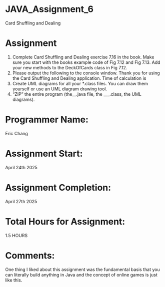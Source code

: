 # JAVA_Assignment_6
Card Shuffling and Dealing
# Assignment
1. Complete Card Shuffling and Dealing exercise 7.16 in the book. Make
sure you start with the books example code of Fig 7.12 and Fig 7.13. Add
your new methods to the DeckOfCards class in Fig 7.12.
2. Please output the following to the console window.
Thank you for using the Card Shuffling and Dealing application.
Time of calculation is <current date and time>
3. Create UML diagrams for all your *.class files. You can draw them
yourself or use an UML diagram drawing tool.
4. “ZIP” the entire program (the__.java file, the ___.class, the UML
diagrams). 

# Programmer Name:
Eric Chang
# Assignment Start:
April 24th 2025
# Assignment Completion:
April 27th 2025
# Total Hours for Assignment:
1.5 HOURS
# Comments:
One thing I liked about this assignment was the fundamental basis that you can literally build anything in Java and the concept of online games is just like this.
